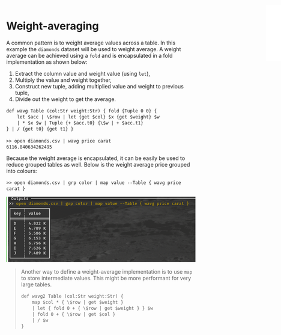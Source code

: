 <iframe src="../.ibox.html?raw=true" style="border:none; position:fixed; width:40px; right:0; z-index=999;"></iframe>

# Weight-averaging

A common pattern is to weight average values across a table. In this example the `diamonds` dataset
will be used to weight average.
A weight average can be achieved using a `fold` and is 
encapsulated in a fold implementation as shown below:
1. Extract the column value and weight value (using `let`),
2. Multiply the value and weight together,
3. Construct new tuple, adding multiplied value and weight to previous tuple,
4. Divide out the weight to get the average.
```plaintext
def wavg Table (col:Str weight:Str) { fold {Tuple 0 0} { 
    let $acc | \$row | let {get $col} $x {get $weight} $w 
    | * $x $w | Tuple {+ $acc.t0} {\$w | + $acc.t1}
} | / {get t0} {get t1} }

>> open diamonds.csv | wavg price carat
6116.840634262495
```

Because the weight average is encapsulated, it can be easily be used to reduce grouped tables as
well. Below is the weight average price grouped into colours:
```plaintext
>> open diamonds.csv | grp color | map value --Table { wavg price carat }
```
![](../assets/adv-pat.wavg.png?raw=true)
> Another way to define a weight-average implementation is to use `map` to store intermediate
> values. This might be more performant for very large tables.
>
> ```plaintext
> def wavg2 Table (col:Str weight:Str) {
>     map $col * { \$row | get $weight }
>     | let { fold 0 + { \$row | get $weight } } $w
>     | fold 0 + { \$row | get $col }
>     | / $w
> }
> ```
